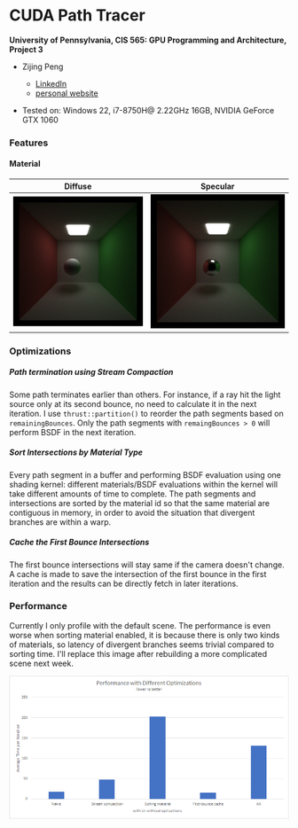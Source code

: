 CUDA Path Tracer
================

**University of Pennsylvania, CIS 565: GPU Programming and Architecture, Project 3**

* Zijing Peng

  - [LinkedIn](https://www.linkedin.com/in/zijing-peng/)
  - [personal website](https://zijingpeng.github.io/)

* Tested on: Windows 22, i7-8750H@ 2.22GHz 16GB, NVIDIA GeForce GTX 1060

### Features

#### Material

| Diffuse                                             | Specular                                            |
| --------------------------------------------------- | --------------------------------------------------- |
| ![](/img/cornell.2020-09-29_03-17-37z.5000samp.png) | ![](/img/cornell.2020-09-29_16-51-30z.5000samp.png) |

### Optimizations

##### Path termination using Stream Compaction

Some path terminates earlier than others. For instance, if a ray hit the light source only at its second bounce, no need to calculate it in the next iteration. I use `thrust::partition()` to reorder the path segments based on `remainingBounces`. Only the path segments with `remaingBounces > 0` will perform BSDF in the next iteration.

##### Sort Intersections by Material Type

Every path segment in a buffer and performing BSDF evaluation using one shading kernel: different materials/BSDF evaluations within the kernel will take different amounts of time to complete. The path segments and intersections are sorted by the material id so that the same material are contiguous in memory, in order to avoid the situation that divergent branches are within a warp.

##### Cache the First Bounce Intersections

The first bounce intersections will stay same if the camera doesn't change. A cache is made to save the intersection of the first bounce in the first iteration and the results can be directly fetch in later iterations.

### Performance

Currently I only profile with the default scene. The performance is even worse when sorting material enabled, it is because there is only two kinds of materials, so latency of divergent branches seems trivial compared to sorting time. I'll replace this image after rebuilding a more complicated scene next week.

![](/img/performance.png)


